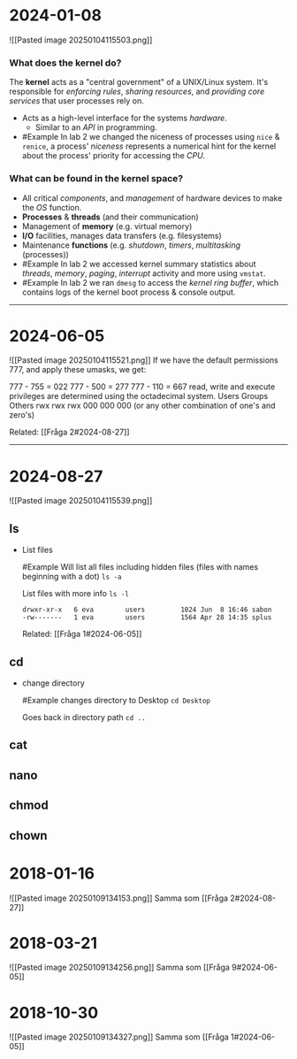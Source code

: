 # 2024-01-08
![[Pasted image 20250104115503.png]]
### What does the kernel do?
The **kernel** acts as a "central government" of a UNIX/Linux system. It's responsible for *enforcing rules*, *sharing* *resources*, and *providing* *core* *services* that user processes rely on.
* Acts as a high-level interface for the systems *hardware*.
	* Similar to an *API* in programming.
* #Example In lab 2 we changed the niceness of processes using ``nice`` & ``renice``, a process' *niceness* represents a numerical hint for the kernel about the process' priority for accessing the *CPU*. 
### What can be found in the kernel space?
* All critical *components*, and *management* of hardware devices to make the *OS* function.
* **Processes** & **threads** (and their communication)
* Management of **memory** (e.g. virtual memory)
* **I/O** facilities, manages data transfers (e.g. filesystems)
* Maintenance **functions** (e.g. *shutdown*, *timers*, *multitasking* (processes))
* #Example In lab 2 we accessed kernel summary statistics about *threads*, *memory*, *paging*, *interrupt* activity and more using ``vmstat``. 
* #Example In lab 2 we ran ``dmesg`` to access the *kernel ring buffer*, which contains logs of the kernel boot process & console output.

---
# 2024-06-05
![[Pasted image 20250104115521.png]]
If we have the default permissions 777, and apply these umasks, we get:

777 - 755 = 022 
777 - 500 = 277 
777 - 110 = 667 
read, write and execute privileges are determined using the octadecimal system.
Users Groups Others
rwx      rwx       rwx 
000      000      000 (or any other combination of one's and zero's) 



Related:
[[Fråga 2#2024-08-27]]

---
# 2024-08-27
![[Pasted image 20250104115539.png]]
## **ls**
- List files
	  
	#Example
	Will list all files including hidden files (files with names beginning with a dot)
	`ls -a`
	  
	List files with more info
	`ls -l` 
	 ```
	 drwxr-xr-x   6 eva        users         1024 Jun  8 16:46 sabon
	 -rw-------   1 eva        users         1564 Apr 28 14:35 splus
	 ``` 
	Related:
	[[Fråga 1#2024-06-05]]
## **cd**
- change directory
	
	#Example
	changes directory to Desktop
	`cd Desktop`
	
	Goes back in directory path
	`cd ..`
## **cat**

## **nano**

## **chmod**

## **chown**


# 2018-01-16
![[Pasted image 20250109134153.png]]
Samma som [[Fråga 2#2024-08-27]]
# 2018-03-21
![[Pasted image 20250109134256.png]]
Samma som [[Fråga 9#2024-06-05]]
# 2018-10-30
![[Pasted image 20250109134327.png]]
Samma som [[Fråga 1#2024-06-05]]